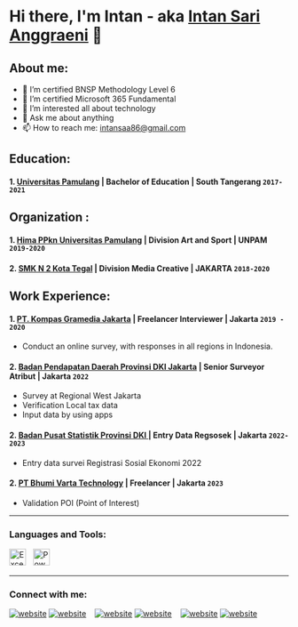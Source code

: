 # Hi there, I'm Intan - aka [Intan Sari Anggraeni](https://www.youtube.com/channel/UC173Y5UwFN2dRuxf7LsgSGQ) 👋
## About me:
- 🔭 I’m certified BNSP Methodology Level 6
- 🌱 I’m certified Microsoft 365 Fundamental
- 🤔 I’m interested all about technology
- 💬 Ask me about anything
- 📫 How to reach me: intansaa86@gmail.com

## Education:

 #### 1. [Universitas Pamulang](https://www.unpam.ac.id) | Bachelor of Education | South Tangerang `2017-2021`

## Organization :
 #### 1. [Hima PPkn Universitas Pamulang](https://ppkn.unpam.ac.id/) | Division Art and Sport | UNPAM `2019-2020`
 #### 2. [SMK N 2 Kota Tegal](https://info.schoters.com/) | Division Media Creative | JAKARTA `2018-2020`

## Work Experience:
#### 1. [PT. Kompas Gramedia Jakarta](https://https://www.kompasgramedia.com/) | Freelancer Interviewer | Jakarta `2019 - 2020`
   -  Conduct an online survey, with responses in all regions in Indonesia.
#### 2. [Badan Pendapatan Daerah Provinsi DKI Jakarta](https://https://bapenda.jakarta.go.id) | Senior Surveyor Atribut | Jakarta `2022`
   - Survey at Regional West Jakarta 
   - Verification Local tax data
   - Input data by using apps
#### 2. [Badan Pusat Statistik Provinsi DKI ](https://jakpuskota.bps.go.id/) | Entry Data Regsosek | Jakarta `2022-2023`
   - Entry data survei Registrasi Sosial Ekonomi 2022
#### 2. [PT Bhumi Varta Technology](https://bvarta.com/) | Freelancer | Jakarta `2023`
   - Validation POI (Point of Interest) 


---

### Languages and Tools:
[<img align="left" alt="Excel" width="30px" src="https://is2-ssl.mzstatic.com/image/thumb/Purple126/v4/a8/fd/5a/a8fd5a84-c6f1-355f-3b9f-6e86598efaa3/XCEL.png/1200x630bb.png" style="padding-right:10px;" />][webdev]
[<img align="left" alt="Power BI" width="30px" src="https://powerbi.microsoft.com/pictures/application-logos/svg/powerbi.svg" style="padding-right:0px;" />][webdev]
<br />
<br />

---
### Connect with me:

[![website](./img/youtube-light.svg)](https://www.youtube.com/channel/UC173Y5UwFN2dRuxf7LsgSGQ-light-mode-only)
[![website](./img/youtube-dark.svg)](https://www.youtube.com/channel/UC173Y5UwFN2dRuxf7LsgSGQ-dark-mode-only)
&nbsp;&nbsp;
[![website](./img/linkedin-light.svg)](https://www.linkedin.com/in/intansarianggraeni#gh-light-mode-only)
[![website](./img/linkedin-dark.svg)](https://www.linkedin.com/in/intansarianggraeni#gh-dark-mode-only)
&nbsp;&nbsp;
[![website](./img/instagram-light.svg)](https://instagram.com/tans.pdf#gh-light-mode-only)
[![website](./img/instagram-dark.svg)](https://instagram.com/tans.pdf#gh-dark-mode-only)



[webdev]: https://github.com/Tansaa/Tansaa
